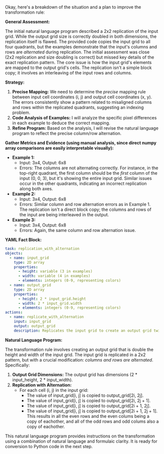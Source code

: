 Okay, here's a breakdown of the situation and a plan to improve the transformation rule:

**General Assessment:**

The initial natural language program described a 2x2 replication of the input grid. While the output grid size is correctly doubled in both dimensions, the replication itself is flawed. The provided code copies the input grid to all four quadrants, but the examples demonstrate that the input's columns and rows are *alternated* during replication. The initial assessment was close (2x2 replication and size doubling is correct) but missed key details of the exact replication pattern. The core issue is how the input grid's elements are mapped to the output grid's cells. The replication isn't a simple block copy; it involves an interleaving of the input rows and columns.

**Strategy:**

1.  **Precise Mapping:** We need to determine the *precise* mapping rule between input cell coordinates (i, j) and output cell coordinates (x, y).  The errors consistently show a pattern related to misaligned columns and rows within the replicated quadrants, suggesting an indexing problem.
2.  **Code Analysis of Examples:** I will analyze the specific pixel differences in each example to deduce the correct mapping.
3.  **Refine Program:** Based on the analysis, I will revise the natural language program to reflect the precise column/row alternation.

**Gather Metrics and Evidence (using manual analysis, since direct numpy array comparisons are easily interpretable visually):**

*   **Example 1:**
    *   Input: 3x4, Output: 6x8
    *   Errors: The columns are not alternating correctly. For instance, in the top-right quadrant, the first column should be the *first* column of the input (0, 0, 3), but it's showing the entire input grid. Similar issues occur in the other quadrants, indicating an incorrect replication along both axes.
*   **Example 2:**
    *   Input: 3x4, Output: 6x8
    *   Errors: Similar column and row alternation errors as in Example 1. The replication isn't a direct block copy; the columns and rows of the input are being interleaved in the output.
*   **Example 3:**
    *   Input: 3x4, Output: 6x8
    *   Errors: Again, the same column and row alternation issue.

**YAML Fact Block:**


```yaml
task: replication_with_alternation
objects:
  - name: input_grid
    type: 2D array
    properties:
      - height: variable (3 in examples)
      - width: variable (4 in examples)
      - elements: integers (0-9, representing colors)
  - name: output_grid
    type: 2D array
    properties:
      - height: 2 * input_grid.height
      - width: 2 * input_grid.width
      - elements: integers (0-9, representing colors)
actions:
  - name: replicate_with_alternation
    input: input_grid
    output: output_grid
    description: Replicates the input grid to create an output grid twice the size in both dimensions, alternating columns and rows during the replication process.
```


**Natural Language Program:**

The transformation rule involves creating an output grid that is double the height and width of the input grid. The input grid is replicated in a 2x2 pattern, but with a crucial modification: *columns and rows are alternated*.  Specifically:

1.  **Output Grid Dimensions:** The output grid has dimensions (2 * input_height, 2 * input_width).
2.  **Replication with Alternation:**
    *   For each cell (i, j) in the input grid:
        *   The value of input_grid\[i, j] is copied to output_grid\[2i, 2j].
        *   The value of input_grid\[i, j] is copied to output_grid\[2i, 2j + 1].
        *   The value of input_grid\[i, j] is copied to output_grid\[2i + 1, 2j].
        *   The value of input_grid\[i, j] is copied to output_grid\[2i + 1, 2j + 1].
    This results in all the even rows and the even colums being a copy of eachother, and all of the odd rows and odd colums also a copy of eachother.

This natural language program provides instructions on the transformation using a combination of natural language and formulaic clarity. It is ready for conversion to Python code in the next step.

